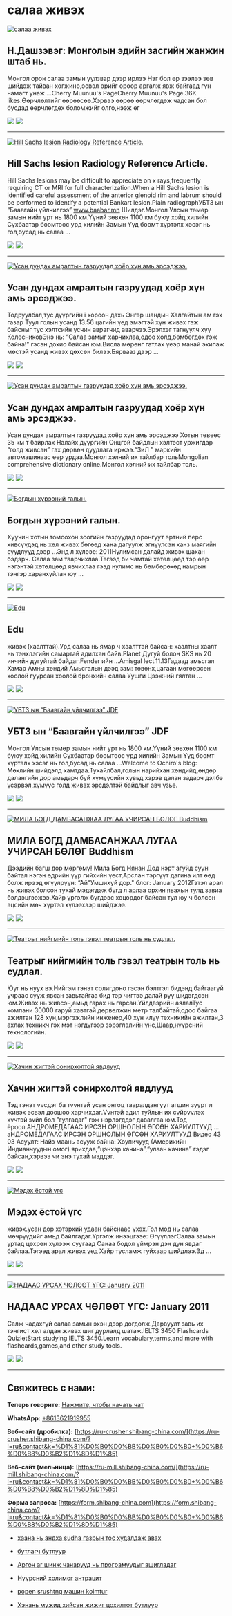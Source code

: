 # салаа живэх

<a href="https://swt.shibang-china.com/?l=ru&img&k=%D1%81%D0%B0%D0%BB%D0%B0%D0%B0+%D0%B6%D0%B8%D0%B2%D1%8D%D1%85" target="_blank">![салаа живэх](http://static.shibang-china.com/all-800x300/890.jpg)</a>

## Н.Дашзэвэг: Монголын эдийн засгийн жанжин штаб нь.
Монгол орон салаа замын уулзвар дээр ирлээ Нэг бол өр зээлээ зөв шийдэж тайван хөгжинө,эсвэл өрийг өрөөр аргалж явж байгаад гүн намагт унаж …Cherry Muunuu's PageCherry Muunuu's Page.36K likes.Өөрчлөлтийг өөрөөсөө.Хэрвээ өөрөө өөрчлөгдөж чадсан бол бусдад өөрчлөгдөх боломжийг олго,нээж өг


<a href="https://whatsapp.shibangsoft.com/WhatsApp.php" target="_blank" title="WhatsApp">![](http://static.shibang-china.com/icon/whatsapp.png)</a> <a href="https://swt.shibang-china.com/?l=ru&icon&k=%D1%81%D0%B0%D0%BB%D0%B0%D0%B0+%D0%B6%D0%B8%D0%B2%D1%8D%D1%85" target="_blank">![](http://static.shibang-china.com/icon/chat-ru.png)</a>

---

<a href="https://swt.shibang-china.com/?l=ru&img&k=%D1%81%D0%B0%D0%BB%D0%B0%D0%B0+%D0%B6%D0%B8%D0%B2%D1%8D%D1%85" target="_blank">![Hill Sachs lesion Radiology Reference Article.](http://static.shibang-china.com/all-800x300/34.jpg)</a>

## Hill Sachs lesion Radiology Reference Article.
Hill Sachs lesions may be difficult to appreciate on x rays,frequently requiring CT or MRI for full characterization.When a Hill Sachs lesion is identified careful assessment of the anterior glenoid rim and labrum should be performed to identify a potential Bankart lesion.Plain radiographУБТЗ ын “Баавгайн үйлчилгээ” www.baabar.mn Шилдэг.Монгол Улсын төмөр замын нийт урт нь 1800 км.Үүний зөвхөн 1100 км буюу хойд хилийн Сүхбаатар боомтоос урд хилийн Замын Үүд боомт хүртэлх хэсэг нь гол,бусад нь салаа …


<a href="https://whatsapp.shibangsoft.com/WhatsApp.php" target="_blank" title="WhatsApp">![](http://static.shibang-china.com/icon/whatsapp.png)</a> <a href="https://swt.shibang-china.com/?l=ru&icon&k=%D1%81%D0%B0%D0%BB%D0%B0%D0%B0+%D0%B6%D0%B8%D0%B2%D1%8D%D1%85" target="_blank">![](http://static.shibang-china.com/icon/chat-ru.png)</a>

---

<a href="https://swt.shibang-china.com/?l=ru&img&k=%D1%81%D0%B0%D0%BB%D0%B0%D0%B0+%D0%B6%D0%B8%D0%B2%D1%8D%D1%85" target="_blank">![Усан дундах амралтын газруудад хоёр хүн амь эрсэджээ.](http://static.shibang-china.com/all-800x300/1499.jpg)</a>

## Усан дундах амралтын газруудад хоёр хүн амь эрсэджээ.
Тодруулбал,тус дүүргийн i хороон дахь Энгэр шандын Халгайтын ам гэх газар Туул голын усанд 13.56 цагийн үед эмэгтэй хүн живэх гэж байсныг тус хэлтсийн усчин аврагчид аварчээ.Эрэлхэг тагнуулч хүү КолесниковЭнэ нь: “Салаа замыг харчихлаа,одоо холд,бөмбөгдөх гэж байна!” гэсэн дохио байсан юм.Висла мөрөнг гатлах үеэр манай экипаж мөстэй усанд живэх дөхсөн билээ.Бярвааз дээр …


<a href="https://whatsapp.shibangsoft.com/WhatsApp.php" target="_blank" title="WhatsApp">![](http://static.shibang-china.com/icon/whatsapp.png)</a> <a href="https://swt.shibang-china.com/?l=ru&icon&k=%D1%81%D0%B0%D0%BB%D0%B0%D0%B0+%D0%B6%D0%B8%D0%B2%D1%8D%D1%85" target="_blank">![](http://static.shibang-china.com/icon/chat-ru.png)</a>

---

<a href="https://swt.shibang-china.com/?l=ru&img&k=%D1%81%D0%B0%D0%BB%D0%B0%D0%B0+%D0%B6%D0%B8%D0%B2%D1%8D%D1%85" target="_blank">![Усан дундах амралтын газруудад хоёр хүн амь эрсэджээ.](http://static.shibang-china.com/all-800x300/830.jpg)</a>

## Усан дундах амралтын газруудад хоёр хүн амь эрсэджээ.
Усан дундах амралтын газруудад хоёр хүн амь эрсэджээ Хотын төвөөс 35 км т байрлах Налайх дүүргийн Онцгой байдлын хэлтэст уржигдар “голд живсэн” гэх дөрвөн дуудлага иржээ.“ЗиЛ ” маркийн автомашинаас өөр урдаа.Монгол хэлний их тайлбар тольMongolian comprehensive dictionary online.Монгол хэлний их тайлбар толь.


<a href="https://whatsapp.shibangsoft.com/WhatsApp.php" target="_blank" title="WhatsApp">![](http://static.shibang-china.com/icon/whatsapp.png)</a> <a href="https://swt.shibang-china.com/?l=ru&icon&k=%D1%81%D0%B0%D0%BB%D0%B0%D0%B0+%D0%B6%D0%B8%D0%B2%D1%8D%D1%85" target="_blank">![](http://static.shibang-china.com/icon/chat-ru.png)</a>

---

<a href="https://swt.shibang-china.com/?l=ru&img&k=%D1%81%D0%B0%D0%BB%D0%B0%D0%B0+%D0%B6%D0%B8%D0%B2%D1%8D%D1%85" target="_blank">![Богдын хүрээний галын.](http://static.shibang-china.com/all-800x300/1230.jpg)</a>

## Богдын хүрээний галын.
Хуучин хотын томоохон зоогийн газруудад оронгуут эртний перс хивсүүдэд нь хөл живэх бөгөөд хана дагуулж эгнүүлсэн ханз маягийн суудлууд дээр …Энд л хүлээе: 2011Нулимсан далайд живэх шахан бэдэрч. Салаа зам таарчихлаа.Тэгээд би чамтай хөтөлцөөд тэр өөр нэгэнтэй хөтөлцөөд явчихлаа гээд нулимс нь бөмбөрөхөд намрын тэнгэр харанхуйлан юу …


<a href="https://whatsapp.shibangsoft.com/WhatsApp.php" target="_blank" title="WhatsApp">![](http://static.shibang-china.com/icon/whatsapp.png)</a> <a href="https://swt.shibang-china.com/?l=ru&icon&k=%D1%81%D0%B0%D0%BB%D0%B0%D0%B0+%D0%B6%D0%B8%D0%B2%D1%8D%D1%85" target="_blank">![](http://static.shibang-china.com/icon/chat-ru.png)</a>

---

<a href="https://swt.shibang-china.com/?l=ru&img&k=%D1%81%D0%B0%D0%BB%D0%B0%D0%B0+%D0%B6%D0%B8%D0%B2%D1%8D%D1%85" target="_blank">![Edu](http://static.shibang-china.com/all-800x300/305.jpg)</a>

## Edu
живэх (хаалттай).Урд салаа нь ямар ч хаалттай байсан: хаалтны хаалт нь тэнхлэгийн самартай адилхан байв.Planet Дугуй болон SKS нь 20 инчийн дугуйтай байдаг.Fender ийн …Amisgal lect.11.13Гадаад амьсгал Хамар Амны хөндий Амьсгалын дээд зам: төвөнх,цагаан мөгөөрсөн хоолой гуурсан хоолой бронхийн салаа Уушги Цээжний гялтан …


<a href="https://whatsapp.shibangsoft.com/WhatsApp.php" target="_blank" title="WhatsApp">![](http://static.shibang-china.com/icon/whatsapp.png)</a> <a href="https://swt.shibang-china.com/?l=ru&icon&k=%D1%81%D0%B0%D0%BB%D0%B0%D0%B0+%D0%B6%D0%B8%D0%B2%D1%8D%D1%85" target="_blank">![](http://static.shibang-china.com/icon/chat-ru.png)</a>

---

<a href="https://swt.shibang-china.com/?l=ru&img&k=%D1%81%D0%B0%D0%BB%D0%B0%D0%B0+%D0%B6%D0%B8%D0%B2%D1%8D%D1%85" target="_blank">![УБТЗ ын “Баавгайн үйлчилгээ” JDF](http://static.shibang-china.com/all-800x300/176.jpg)</a>

## УБТЗ ын “Баавгайн үйлчилгээ” JDF
Монгол Улсын төмөр замын нийт урт нь 1800 км.Үүний зөвхөн 1100 км буюу хойд хилийн Сүхбаатар боомтоос урд хилийн Замын Үүд боомт хүртэлх хэсэг нь гол,бусад нь салаа …Welcome to Ochiro's blog: Мөхлийн шийдэлд хамтдаа.Тухайлбал,голын нарийхан хөндийд,өндөр далангийн дор амьдарч буй хүмүүсийн хувьд хэрэв далан задарч дэлбэ үсэрвэл,хүмүүс голд живэх эрсдэлтэй байдлыг авч үзье.


<a href="https://whatsapp.shibangsoft.com/WhatsApp.php" target="_blank" title="WhatsApp">![](http://static.shibang-china.com/icon/whatsapp.png)</a> <a href="https://swt.shibang-china.com/?l=ru&icon&k=%D1%81%D0%B0%D0%BB%D0%B0%D0%B0+%D0%B6%D0%B8%D0%B2%D1%8D%D1%85" target="_blank">![](http://static.shibang-china.com/icon/chat-ru.png)</a>

---

<a href="https://swt.shibang-china.com/?l=ru&img&k=%D1%81%D0%B0%D0%BB%D0%B0%D0%B0+%D0%B6%D0%B8%D0%B2%D1%8D%D1%85" target="_blank">![МИЛА БОГД ДАМБАСАНЖАА ЛУГАА УЧИРСАН БӨЛӨГ Buddhism](http://static.shibang-china.com/all-800x300/453.jpg)</a>

## МИЛА БОГД ДАМБАСАНЖАА ЛУГАА УЧИРСАН БӨЛӨГ Buddhism
Дээдийн багш дор мөргөмү! Мила Богд Нянан Дод нэрт агуйд суун байтал нэгэн өдрийн үүр гийхийн үест,Арслан тэргүүт дагина илт өөд болж ирээд өгүүлрүүн: “Ай&quot;Умшихуй дор.&quot; блог: January 2012Гэтэл арал нь живэх болсон тухай мэдэгдэж бүгд л арлаа орхин явахын тулд завиа бэлдэцгээжээ.Хайр үргэлж бүгдээс хоцордог байсан тул юу ч болсон эцсийн мөч хүртэл хүлээхээр шийджээ.


<a href="https://whatsapp.shibangsoft.com/WhatsApp.php" target="_blank" title="WhatsApp">![](http://static.shibang-china.com/icon/whatsapp.png)</a> <a href="https://swt.shibang-china.com/?l=ru&icon&k=%D1%81%D0%B0%D0%BB%D0%B0%D0%B0+%D0%B6%D0%B8%D0%B2%D1%8D%D1%85" target="_blank">![](http://static.shibang-china.com/icon/chat-ru.png)</a>

---

<a href="https://swt.shibang-china.com/?l=ru&img&k=%D1%81%D0%B0%D0%BB%D0%B0%D0%B0+%D0%B6%D0%B8%D0%B2%D1%8D%D1%85" target="_blank">![Театрыг нийгмийн толь гэвэл театрын толь нь судлал.](http://static.shibang-china.com/all-800x300/397.jpg)</a>

## Театрыг нийгмийн толь гэвэл театрын толь нь судлал.
Юуг нь нуух вэ.Нийгэм гэнэт солигдоно гэсэн бэлтгэл бидэнд байгаагүй учраас сууж явсан завьтайгаа бид тэр чигтээ далай руу шидэгдсэн юм.Живэх нь живсэн,амьд гарах нь гарсан.Үйлдвэрийн аялалТус компани 30000 гаруй хавтгай дөрвөлжин метр талбайтай,одоо байгаа ажилтан 128 хүн,мэргэжлийн инженер,40 хүн илүү техникийн ажилтан,3 ахлах техникч гэх мэт нэгдүгээр зэрэглэлийн үнс,Шаар,нүүрсний технологийн.


<a href="https://whatsapp.shibangsoft.com/WhatsApp.php" target="_blank" title="WhatsApp">![](http://static.shibang-china.com/icon/whatsapp.png)</a> <a href="https://swt.shibang-china.com/?l=ru&icon&k=%D1%81%D0%B0%D0%BB%D0%B0%D0%B0+%D0%B6%D0%B8%D0%B2%D1%8D%D1%85" target="_blank">![](http://static.shibang-china.com/icon/chat-ru.png)</a>

---

<a href="https://swt.shibang-china.com/?l=ru&img&k=%D1%81%D0%B0%D0%BB%D0%B0%D0%B0+%D0%B6%D0%B8%D0%B2%D1%8D%D1%85" target="_blank">![Хачин жигтэй сонирхолтой явдлууд](http://static.shibang-china.com/all-800x300/334.jpg)</a>

## Хачин жигтэй сонирхолтой явдлууд
Тэд гэнэт vvсдэг ба тvvнтэй усан онгоц тааралдангуут агшин зуурт л живэх эсвэл доошоо харчихдаг.Vvнтэй адил туйлын их сvйрvvлэх хvчтэй зvйл бол &quot;гулгадаг&quot; гэж нэрлэгддэг давалгаа юм.Тэд ёроол.AНДРОМЕДАГААС ИРСЭН ОРШНОЛЫН ӨГСӨН ХАРИУЛТУУД …aНДРОМЕДАГААС ИРСЭН ОРШНОЛЫН ӨГСӨН ХАРИУЛТУУД Видео 43 03 Асуулт: Найз маань асууж байна: Хоупичууд (Америкийн Индианчуудын омог) ярихдаа,“цэнхэр качина”,“улаан качина” гэдэг байсан,хэрвээ чи энэ тухай мэддэг.


<a href="https://whatsapp.shibangsoft.com/WhatsApp.php" target="_blank" title="WhatsApp">![](http://static.shibang-china.com/icon/whatsapp.png)</a> <a href="https://swt.shibang-china.com/?l=ru&icon&k=%D1%81%D0%B0%D0%BB%D0%B0%D0%B0+%D0%B6%D0%B8%D0%B2%D1%8D%D1%85" target="_blank">![](http://static.shibang-china.com/icon/chat-ru.png)</a>

---

<a href="https://swt.shibang-china.com/?l=ru&img&k=%D1%81%D0%B0%D0%BB%D0%B0%D0%B0+%D0%B6%D0%B8%D0%B2%D1%8D%D1%85" target="_blank">![Мэдэх ёстой үгс](http://static.shibang-china.com/all-800x300/388.jpg)</a>

## Мэдэх ёстой үгс
живэх.усан дор хэтэрхий удаан байснаас үхэх.Гол мод нь салаа мөчрүүдийг амьд байлгадаг.Үргэлж инээцгээе: ӨгүүллэгСалаа замын уртад цөхрөн хүлээж суугаад Санаа бодол үймрэн дэн дун явдаг байлаа.Тэгээд арал живэх үед Хайр тусламж гуйхаар шийдлээ.Эд …


<a href="https://whatsapp.shibangsoft.com/WhatsApp.php" target="_blank" title="WhatsApp">![](http://static.shibang-china.com/icon/whatsapp.png)</a> <a href="https://swt.shibang-china.com/?l=ru&icon&k=%D1%81%D0%B0%D0%BB%D0%B0%D0%B0+%D0%B6%D0%B8%D0%B2%D1%8D%D1%85" target="_blank">![](http://static.shibang-china.com/icon/chat-ru.png)</a>

---

<a href="https://swt.shibang-china.com/?l=ru&img&k=%D1%81%D0%B0%D0%BB%D0%B0%D0%B0+%D0%B6%D0%B8%D0%B2%D1%8D%D1%85" target="_blank">![НАДААС УРСАХ ЧӨЛӨӨТ ҮГС: January 2011](http://static.shibang-china.com/all-800x300/1353.jpg)</a>

## НАДААС УРСАХ ЧӨЛӨӨТ ҮГС: January 2011
Салж чадахгүй салаа замын эхэн дээр догдолж.Дарвуулт завь их тэнгист хөл алдан живэх шиг дурлалд шатаж.IELTS 3450 Flashcards QuizletStart studying IELTS 3450.Learn vocabulary,terms,and more with flashcards,games,and other study tools.


<a href="https://whatsapp.shibangsoft.com/WhatsApp.php" target="_blank" title="WhatsApp">![](http://static.shibang-china.com/icon/whatsapp.png)</a> <a href="https://swt.shibang-china.com/?l=ru&icon&k=%D1%81%D0%B0%D0%BB%D0%B0%D0%B0+%D0%B6%D0%B8%D0%B2%D1%8D%D1%85" target="_blank">![](http://static.shibang-china.com/icon/chat-ru.png)</a>

---
## Свяжитесь с нами:

**Теперь говорите:** [Нажмите, чтобы начать чат](https://swt.shibang-china.com?l=ru&contact&k=%D1%81%D0%B0%D0%BB%D0%B0%D0%B0+%D0%B6%D0%B8%D0%B2%D1%8D%D1%85)

**WhatsApp:**  [+8613621919955](https://whatsapp.shibangsoft.com/WhatsApp.php)

**Веб-сайт (дробилка):** [https://ru-crusher.shibang-china.com/](https://ru-crusher.shibang-china.com/?l=ru&contact&k=%D1%81%D0%B0%D0%BB%D0%B0%D0%B0+%D0%B6%D0%B8%D0%B2%D1%8D%D1%85)

**Веб-сайт (мельница):** [https://ru-mill.shibang-china.com/](https://ru-mill.shibang-china.com/?l=ru&contact&k=%D1%81%D0%B0%D0%BB%D0%B0%D0%B0+%D0%B6%D0%B8%D0%B2%D1%8D%D1%85)

**Форма запроса:** [https://form.shibang-china.com](https://form.shibang-china.com?l=ru&contact&k=%D1%81%D0%B0%D0%BB%D0%B0%D0%B0+%D0%B6%D0%B8%D0%B2%D1%8D%D1%85)

* [хаана нь андха sudha газрын тос худалдаж авах](../130/%D1%85%D0%B0%D0%B0%D0%BD%D0%B0%20%D0%BD%D1%8C%20%D0%B0%D0%BD%D0%B4%D1%85%D0%B0%20sudha%20%D0%B3%D0%B0%D0%B7%D1%80%D1%8B%D0%BD%20%D1%82%D0%BE%D1%81%20%D1%85%D1%83%D0%B4%D0%B0%D0%BB%D0%B4%D0%B0%D0%B6%20%D0%B0%D0%B2%D0%B0%D1%85.md)

* [бутлагч бутлуур](../130/%D0%B1%D1%83%D1%82%D0%BB%D0%B0%D0%B3%D1%87%20%D0%B1%D1%83%D1%82%D0%BB%D1%83%D1%83%D1%80.md)

* [Аргон ar шинж чанарууд нь програмуудыг ашигладаг](../128/%D0%90%D1%80%D0%B3%D0%BE%D0%BD%20ar%20%D1%88%D0%B8%D0%BD%D0%B6%20%D1%87%D0%B0%D0%BD%D0%B0%D1%80%D1%83%D1%83%D0%B4%20%D0%BD%D1%8C%20%D0%BF%D1%80%D0%BE%D0%B3%D1%80%D0%B0%D0%BC%D1%83%D1%83%D0%B4%D1%8B%D0%B3%20%D0%B0%D1%88%D0%B8%D0%B3%D0%BB%D0%B0%D0%B4%D0%B0%D0%B3.md)

* [Нүүрсний холимог антрацит](../126/%D0%9D%D2%AF%D2%AF%D1%80%D1%81%D0%BD%D0%B8%D0%B9%20%D1%85%D0%BE%D0%BB%D0%B8%D0%BC%D0%BE%D0%B3%20%D0%B0%D0%BD%D1%82%D1%80%D0%B0%D1%86%D0%B8%D1%82.md)

* [popen srushtng машин koimtur](../130/popen%20srushtng%20%D0%BC%D0%B0%D1%88%D0%B8%D0%BD%20koimtur.md)

* [Хэнань мужид хийсэн жижиг цохилтот бутлуур](../126/%D0%A5%D1%8D%D0%BD%D0%B0%D0%BD%D1%8C%20%D0%BC%D1%83%D0%B6%D0%B8%D0%B4%20%D1%85%D0%B8%D0%B9%D1%81%D1%8D%D0%BD%20%D0%B6%D0%B8%D0%B6%D0%B8%D0%B3%20%D1%86%D0%BE%D1%85%D0%B8%D0%BB%D1%82%D0%BE%D1%82%20%D0%B1%D1%83%D1%82%D0%BB%D1%83%D1%83%D1%80.md)